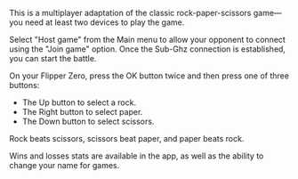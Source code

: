 This is a multiplayer adaptation of the classic rock-paper-scissors game—you need at least two devices to play the game.

Select "Host game" from the Main menu to allow your opponent to connect using the "Join game" option. Once the Sub-Ghz connection is established, you can start the battle.

On your Flipper Zero, press the OK button twice and then press one of three buttons:

- The Up button to select a rock.
- The Right button to select paper.
- The Down button to select scissors.

Rock beats scissors, scissors beat paper, and paper beats rock.

Wins and losses stats are available in the app, as well as the ability to change your name for games.
